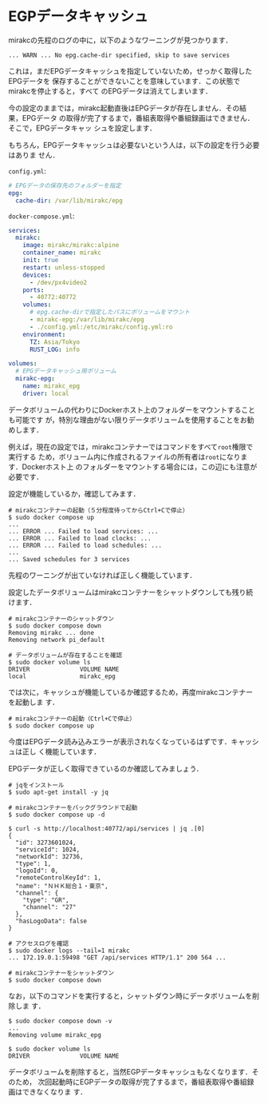 # EGPデータキャッシュ

mirakcの先程のログの中に，以下のようなワーニングが見つかります．

```console
... WARN ... No epg.cache-dir specified, skip to save services
```

これは，まだEPGデータキャッシュを指定していないため，せっかく取得したEPGデータを
保存することができないことを意味しています．この状態でmirakcを停止すると，すべて
のEPGデータは消えてしまいます．

今の設定のままでは，mirakc起動直後はEPGデータが存在しません．その結果，EPGデータ
の取得が完了するまで，番組表取得や番組録画はできません．そこで，EPGデータキャッ
シュを設定します．

もちろん，EPGデータキャッシュは必要ないという人は，以下の設定を行う必要はありま
せん．

`config.yml`:

```yaml
# EPGデータの保存先のフォルダーを指定
epg:
  cache-dir: /var/lib/mirakc/epg
```

`docker-compose.yml`:

```yaml
services:
  mirakc:
    image: mirakc/mirakc:alpine
    container_name: mirakc
    init: true
    restart: unless-stopped
    devices:
      - /dev/px4video2
    ports:
      - 40772:40772
    volumes:
      # epg.cache-dirで指定したパスにボリュームをマウント
      - mirakc-epg:/var/lib/mirakc/epg
      - ./config.yml:/etc/mirakc/config.yml:ro
    environment:
      TZ: Asia/Tokyo
      RUST_LOG: info

volumes:
  # EPGデータキャッシュ用ボリューム
  mirakc-epg:
    name: mirakc_epg
    driver: local
```

データボリュームの代わりにDockerホスト上のフォルダーをマウントすることも可能です
が，特別な理由がない限りデータボリュームを使用することをお勧めします．

例えば，現在の設定では，mirakcコンテナーではコマンドをすべて`root`権限で実行する
ため，ボリューム内に作成されるファイルの所有者は`root`になります．Dockerホスト上
のフォルダーをマウントする場合には，この辺にも注意が必要です．

設定が機能しているか，確認してみます．

```console
# mirakcコンテナーの起動（５分程度待ってからCtrl+Cで停止）
$ sudo docker compose up
...
... ERROR ... Failed to load services: ...
... ERROR ... Failed to load clocks: ...
... ERROR ... Failed to load schedules: ...
...
... Saved schedules for 3 services
```

先程のワーニングが出ていなければ正しく機能しています．

設定したデータボリュームはmirakcコンテナーをシャットダウンしても残り続けます．

```console
# mirakcコンテナーのシャットダウン
$ sudo docker compose down
Removing mirakc ... done
Removing network pi_default

# データボリュームが存在することを確認
$ sudo docker volume ls
DRIVER              VOLUME NAME
local               mirakc_epg
```

では次に，キャッシュが機能しているか確認するため，再度mirakcコンテナーを起動しま
す．

```console
# mirakcコンテナーの起動（Ctrl+Cで停止）
$ sudo docker compose up
```

今度はEPGデータ読み込みエラーが表示されなくなっているはずです．キャッシュは正し
く機能しています．

EPGデータが正しく取得できているのか確認してみましょう．

```console
# jqをインストール
$ sudo apt-get install -y jq

# mirakcコンテナーをバックグラウンドで起動
$ sudo docker compose up -d

$ curl -s http://localhost:40772/api/services | jq .[0]
{
  "id": 3273601024,
  "serviceId": 1024,
  "networkId": 32736,
  "type": 1,
  "logoId": 0,
  "remoteControlKeyId": 1,
  "name": "ＮＨＫ総合１・東京",
  "channel": {
    "type": "GR",
    "channel": "27"
  },
  "hasLogoData": false
}

# アクセスログを確認
$ sudo docker logs --tail=1 mirakc
... 172.19.0.1:59498 "GET /api/services HTTP/1.1" 200 564 ...

# mirakcコンテナーをシャットダウン
$ sudo docker compose down
```

なお，以下のコマンドを実行すると，シャットダウン時にデータボリュームを削除しま
す．

```console
$ sudo docker compose down -v
...
Removing volume mirakc_epg

$ sudo docker volume ls
DRIVER              VOLUME NAME
```

データボリュームを削除すると，当然EGPデータキャッシュもなくなります．そのため，
次回起動時にEGPデータの取得が完了するまで，番組表取得や番組録画はできなくなりま
す．
